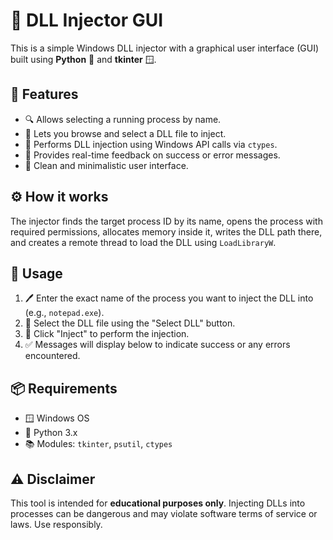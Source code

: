 <h1>🧬 DLL Injector GUI</h1>

<p>This is a simple Windows DLL injector with a graphical user interface (GUI) built using <strong>Python</strong> 🐍 and <strong>tkinter</strong> 🪟.</p>

<h2>🚀 Features</h2>
<ul>
  <li>🔍 Allows selecting a running process by name.</li>
  <li>📂 Lets you browse and select a DLL file to inject.</li>
  <li>🧠 Performs DLL injection using Windows API calls via <code>ctypes</code>.</li>
  <li>📣 Provides real-time feedback on success or error messages.</li>
  <li>🎨 Clean and minimalistic user interface.</li>
</ul>

<h2>⚙️ How it works</h2>
<p>The injector finds the target process ID by its name, opens the process with required permissions, allocates memory inside it, writes the DLL path there, and creates a remote thread to load the DLL using <code>LoadLibraryW</code>.</p>

<h2>📌 Usage</h2>
<ol>
  <li>🖊️ Enter the exact name of the process you want to inject the DLL into (e.g., <code>notepad.exe</code>).</li>
  <li>📁 Select the DLL file using the "Select DLL" button.</li>
  <li>💉 Click "Inject" to perform the injection.</li>
  <li>✅ Messages will display below to indicate success or any errors encountered.</li>
</ol>

<h2>📦 Requirements</h2>
<ul>
  <li>🪟 Windows OS</li>
  <li>🐍 Python 3.x</li>
  <li>📚 Modules: <code>tkinter</code>, <code>psutil</code>, <code>ctypes</code></li>
</ul>

<h2>⚠️ Disclaimer</h2>
<p>This tool is intended for <strong>educational purposes only</strong>. Injecting DLLs into processes can be dangerous and may violate software terms of service or laws. Use responsibly.</p>
